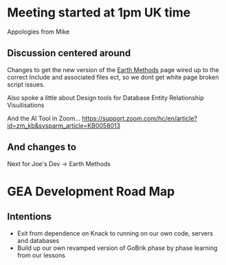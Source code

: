 
# Meeting started at 1pm UK time
Appologies from Mike

## Discussion centered around

Changes to get the new version of the [Earth Methods](https://ecobricks.org/en/earth-methods.php) 
page wired up to the correct Include and associated files ect, so we dont get white page broken script issues.


Also spoke a little about Design tools for Database Entity Relationship Visuilisations 


And the AI Tool in Zoom...
https://support.zoom.com/hc/en/article?id=zm_kb&sysparm_article=KB0058013


## And changes to

Next for Joe's Dev -> Earth Methods  



#  **GEA Development Road Map**


## Intentions

- Exit from 	dependence on Knack to running on our own code, servers and 	databases
- Build up our 	own revamped version of GoBrik phase by phase learning from our 	lessons
